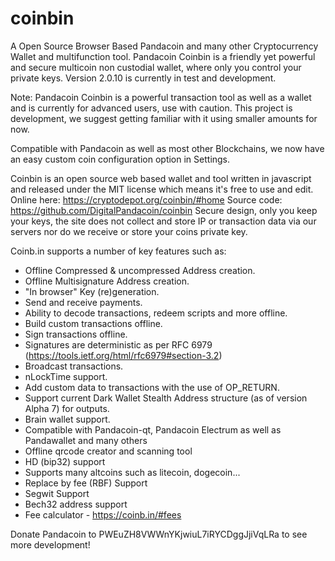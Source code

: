 coinbin
=======

A Open Source Browser Based Pandacoin and many other Cryptocurrency Wallet and multifunction tool. Pandacoin Coinbin is a friendly yet powerful and secure multicoin non custodial wallet, where only you control your private keys. Version 2.0.10 is currently in test and development.

Note: Pandacoin Coinbin is a powerful transaction tool as well as a wallet and is currently for advanced users, use with caution.
      This project is development, we suggest getting familiar with it using smaller amounts for now.
 
Compatible with Pandacoin as well as most other Blockchains, we now have an easy custom coin configuration option in Settings.

Coinbin is an open source web based wallet and tool written in javascript and released under the MIT license which means it's free to use and edit.   Online here: https://cryptodepot.org/coinbin/#home       Source code: https://github.com/DigitalPandacoin/coinbin
Secure design, only you keep your keys, the site does not collect and store IP or transaction data via our servers nor do we receive or store your coins private key.

Coinb.in supports a number of key features such as: 

- Offline Compressed & uncompressed Address creation.
- Offline Multisignature Address creation.
- "In browser" Key (re)generation. 
- Send and receive payments.
- Ability to decode transactions, redeem scripts and more offline.
- Build custom transactions offline.
- Sign transactions offline.
- Signatures are deterministic as per RFC 6979 (https://tools.ietf.org/html/rfc6979#section-3.2)
- Broadcast transactions.
- nLockTime support.
- Add custom data to transactions with the use of OP_RETURN.
- Support current Dark Wallet Stealth Address structure (as of version Alpha 7) for outputs.
- Brain wallet support.
- Compatible with Pandacoin-qt, Pandacoin Electrum as well as Pandawallet and many others
- Offline qrcode creator and scanning tool
- HD (bip32) support
- Supports many altcoins such as litecoin, dogecoin...
- Replace by fee (RBF) Support
- Segwit Support
- Bech32 address support
- Fee calculator - https://coinb.in/#fees

Donate Pandacoin to PWEuZH8VWWnYKjwiuL7iRYCDggJjiVqLRa to see more development!
